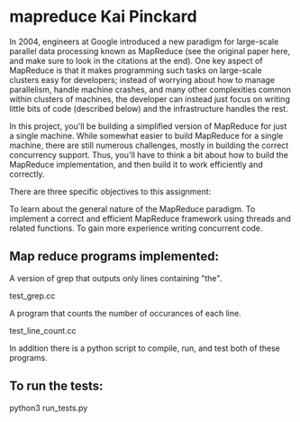 # mapreduce Kai Pinckard

In 2004, engineers at Google introduced a new paradigm for large-scale parallel data processing known as MapReduce (see the original paper here, and make sure to look in the citations at the end). One key aspect of MapReduce is that it makes programming such tasks on large-scale clusters easy for developers; instead of worrying about how to manage parallelism, handle machine crashes, and many other complexities common within clusters of machines, the developer can instead just focus on writing little bits of code (described below) and the infrastructure handles the rest.

In this project, you'll be building a simplified version of MapReduce for just a single machine. While somewhat easier to build MapReduce for a single machine, there are still numerous challenges, mostly in building the correct concurrency support. Thus, you'll have to think a bit about how to build the MapReduce implementation, and then build it to work efficiently and correctly.

There are three specific objectives to this assignment:

To learn about the general nature of the MapReduce paradigm.
To implement a correct and efficient MapReduce framework using threads and related functions.
To gain more experience writing concurrent code.

## Map reduce programs implemented:

A version of grep that outputs only lines containing "the".

test_grep.cc

A program that counts the number of occurances of each line.

test_line_count.cc

In addition there is a python script to compile, run, and test both of these programs.

## To run the tests:
python3 run_tests.py

